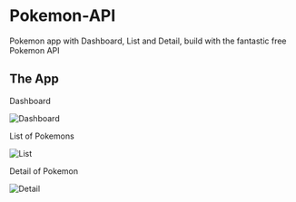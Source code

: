 # Pokemon-API
Pokemon app with Dashboard, List and Detail, build with the fantastic free Pokemon API

## The App

Dashboard

![Dashboard](https://i.postimg.cc/0QZmp3cz/Captura-de-pantalla-2021-07-08-a-las-22-23-58.png)


List of Pokemons

![List](https://i.postimg.cc/T1wbQ94C/Captura-de-pantalla-2021-07-08-a-las-22-23-31.png)


Detail of Pokemon

![Detail](https://i.postimg.cc/C1wknYHy/Captura-de-pantalla-2021-07-08-a-las-22-22-39.png)
